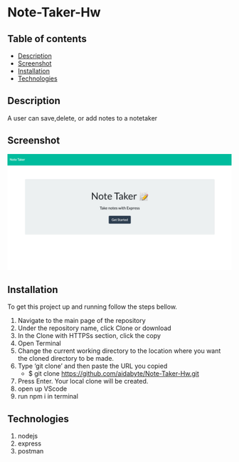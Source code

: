 # Note-Taker-Hw

## Table of contents
* [Description](#description)
* [Screenshot](#screenshot)
* [Installation](#installation)
* [Technologies](#technologies)


## Description
A user can save,delete, or add notes to a notetaker

## Screenshot
![Example screenshot](notetakerhw.png)


## Installation

To get this project up and running follow the steps bellow.

1. Navigate to the main page of the repository
2. Under the repository name, click Clone or download
3. In the Clone with HTTPSs section, click the copy
4. Open Terminal
5. Change the current working directory to the location where you want the cloned directory to be made.
6. Type ‘git clone’ and then paste the URL you copied
	- $ git clone https://github.com/aidabyte/Note-Taker-Hw.git
7. Press Enter. Your local clone will be created.
8. open up VScode
9. run npm i in terminal


## Technologies
1. nodejs
2. express
3. postman


